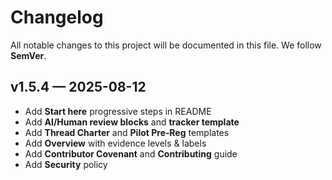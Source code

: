 # Changelog

All notable changes to this project will be documented in this file. We follow **SemVer**.

## v1.5.4 — 2025-08-12
- Add **Start here** progressive steps in README
- Add **AI/Human review blocks** and **tracker template**
- Add **Thread Charter** and **Pilot Pre‑Reg** templates
- Add **Overview** with evidence levels & labels
- Add **Contributor Covenant** and **Contributing** guide
- Add **Security** policy
